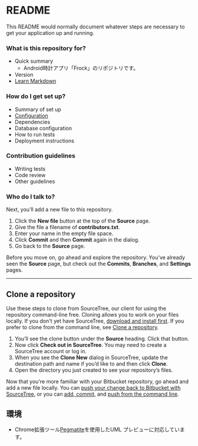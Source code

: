 # README #

This README would normally document whatever steps are necessary to get your application up and running.

### What is this repository for? ###

* Quick summary
    * Android時計アプリ「Frock」のリポジトリです。
* Version
* [Learn Markdown](https://bitbucket.org/tutorials/markdowndemo)

### How do I get set up? ###

* Summary of set up
* [Configuration](./doc/Configuration/Config_top.md)
* Dependencies
* Database configuration
* How to run tests
* Deployment instructions

### Contribution guidelines ###

* Writing tests
* Code review
* Other guidelines

### Who do I talk to? ###

Next, you’ll add a new file to this repository.

1. Click the **New file** button at the top of the **Source** page.
2. Give the file a filename of **contributors.txt**.
3. Enter your name in the empty file space.
4. Click **Commit** and then **Commit** again in the dialog.
5. Go back to the **Source** page.

Before you move on, go ahead and explore the repository. You've already seen the **Source** page, but check out the **Commits**, **Branches**, and **Settings** pages.

---

## Clone a repository

Use these steps to clone from SourceTree, our client for using the repository command-line free. Cloning allows you to work on your files locally. If you don't yet have SourceTree, [download and install first](https://www.sourcetreeapp.com/). If you prefer to clone from the command line, see [Clone a repository](https://confluence.atlassian.com/x/4whODQ).

1. You’ll see the clone button under the **Source** heading. Click that button.
2. Now click **Check out in SourceTree**. You may need to create a SourceTree account or log in.
3. When you see the **Clone New** dialog in SourceTree, update the destination path and name if you’d like to and then click **Clone**.
4. Open the directory you just created to see your repository’s files.

Now that you're more familiar with your Bitbucket repository, go ahead and add a new file locally. You can [push your change back to Bitbucket with SourceTree](https://confluence.atlassian.com/x/iqyBMg), or you can [add, commit,](https://confluence.atlassian.com/x/8QhODQ) and [push from the command line](https://confluence.atlassian.com/x/NQ0zDQ).

## 環境

* Chrome拡張ツール[Pegmatite](https://chrome.google.com/webstore/detail/pegmatite/jegkfbnfbfnohncpcfcimepibmhlkldo)を使用したUML プレビューに対応しています。
